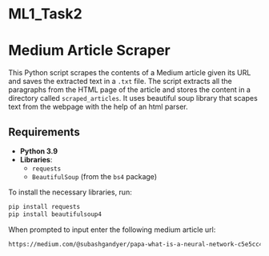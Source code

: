 # ML1_Task2

# Medium Article Scraper

This Python script scrapes the contents of a Medium article given its URL and saves the extracted text in a `.txt` file. The script extracts all the paragraphs from the HTML page of the article and stores the content in a directory called `scraped_articles`. It uses beautiful soup library that scapes text from the webpage with the help of an html parser.

## Requirements

- **Python 3.9**
- **Libraries**:
  - `requests`
  - `BeautifulSoup` (from the `bs4` package)

To install the necessary libraries, run:

```bash
pip install requests
pip install beautifulsoup4
```

When prompted to input enter the following medium article url:

```bash
https://medium.com/@subashgandyer/papa-what-is-a-neural-network-c5e5cc427c7
```
